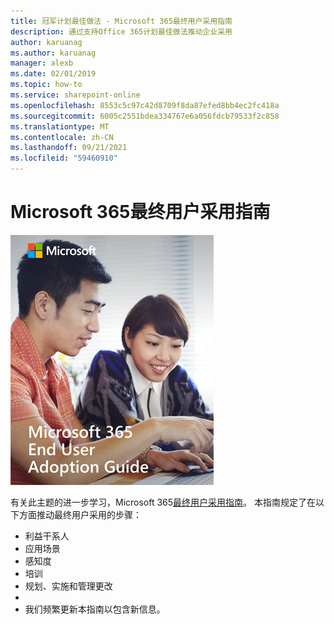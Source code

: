 ```yaml
---
title: 冠军计划最佳做法 - Microsoft 365最终用户采用指南
description: 通过支持Office 365计划最佳做法推动企业采用
author: karuanag
ms.author: karuanag
manager: alexb
ms.date: 02/01/2019
ms.topic: how-to
ms.service: sharepoint-online
ms.openlocfilehash: 8553c5c97c42d8709f8da87efed8bb4ec2fc418a
ms.sourcegitcommit: 6005c2551bdea334767e6a056fdcb79533f2c858
ms.translationtype: MT
ms.contentlocale: zh-CN
ms.lasthandoff: 09/21/2021
ms.locfileid: "59460910"
---
```

# <a name="microsoft-365-end-user-adoption-guide"></a>Microsoft 365最终用户采用指南

![Microsoft 365采用指南](media/m365euguide.png)

有关此主题的进一步学习，Microsoft 365[最终用户采用指南](https://aka.ms/adoptionguide)。 本指南规定了在以下方面推动最终用户采用的步骤：

- 利益干系人
- 应用场景
- 感知度
- 培训 
- 规划、实施和管理更改
- 
- 我们频繁更新本指南以包含新信息。